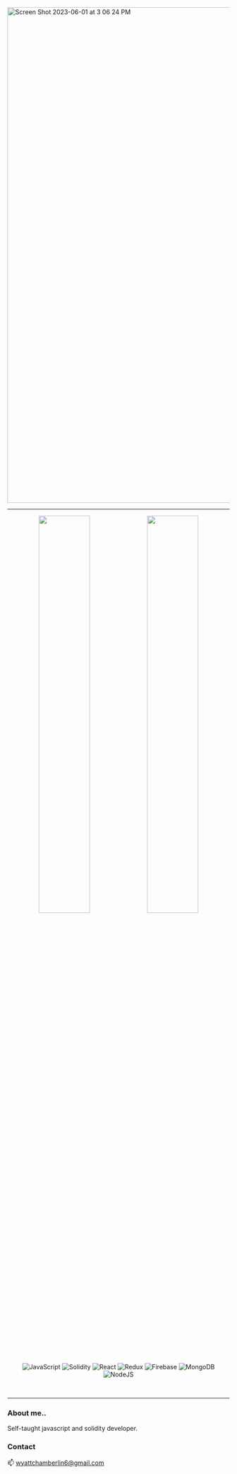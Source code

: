 <!-- <img width="1347" alt="CanvaBanner" src="https://user-images.githubusercontent.com/98968683/221973333-e119f2cd-5d92-45a8-ba97-60e4904ce0fc.png"> -->
<img width="1121" alt="Screen Shot 2023-06-01 at 3 06 24 PM" src="https://github.com/elkaholic6/elkaholic6/assets/98968683/c995ba06-9023-4359-9504-c39ed88529a8">


---

<p align='center'>
<img width=48% src="https://github-readme-stats.vercel.app/api/top-langs/?username=elkaholic6&layout=compact" />
<img width=48% src="https://github-readme-stats.vercel.app/api?username=elkaholic6&show_icons=true&theme=radical" />
</p>
</br>

<p align='center'>
<img  alt="JavaScript" src="https://img.shields.io/badge/javascript-%23323330.svg?style=for-the-badge&logo=javascript&logoColor=%23F7DF1E" />
<img  alt="Solidity" src="https://img.shields.io/badge/Solidity-%23363636.svg?style=for-the-badge&logo=solidity&logoColor=white" />
<img  alt="React" src="https://img.shields.io/badge/react-%2320232a.svg?style=for-the-badge&logo=react&logoColor=%2361DAFB" />
<img  alt="Redux" src="https://img.shields.io/badge/redux-%23593d88.svg?style=for-the-badge&logo=redux&logoColor=white" />
<img  alt="Firebase" src="https://img.shields.io/badge/Firebase-039BE5?style=for-the-badge&logo=Firebase&logoColor=white" />
<img  alt="MongoDB" src="https://img.shields.io/badge/MongoDB-%234ea94b.svg?style=for-the-badge&logo=mongodb&logoColor=white" />
<img  alt="NodeJS" src="https://img.shields.io/badge/node.js-6DA55F?style=for-the-badge&logo=node.js&logoColor=white" />
</p>
</br>


---
### About me..

Self-taught javascript and solidity developer.
</br>

### Contact
📫 wyattchamberlin6@gmail.com


